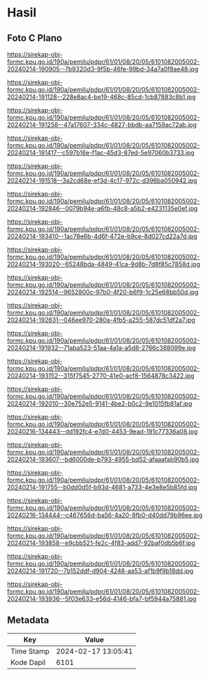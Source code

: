 # Hasil

## Foto C Plano

https://sirekap-obj-formc.kpu.go.id/190a/pemilu/pdpr/61/01/08/20/05/6101082005002-20240214-190905--7b9320d3-9f5b-46fe-99bd-34a7a0f8ae48.jpg

https://sirekap-obj-formc.kpu.go.id/190a/pemilu/pdpr/61/01/08/20/05/6101082005002-20240214-191128--228e8ac4-be19-468c-85cd-1cb87883c8b1.jpg

https://sirekap-obj-formc.kpu.go.id/190a/pemilu/pdpr/61/01/08/20/05/6101082005002-20240214-191258--47a17607-334c-4827-bbdb-aa7159ac72ab.jpg

https://sirekap-obj-formc.kpu.go.id/190a/pemilu/pdpr/61/01/08/20/05/6101082005002-20240214-191417--c597b16e-f1ac-45d3-87ed-5e97060b3733.jpg

https://sirekap-obj-formc.kpu.go.id/190a/pemilu/pdpr/61/01/08/20/05/6101082005002-20240214-191518--3a2cd68e-ef3d-4c17-972c-d396ba050942.jpg

https://sirekap-obj-formc.kpu.go.id/190a/pemilu/pdpr/61/01/08/20/05/6101082005002-20240214-192846--0079b94e-a6fb-48c8-a5b2-e4231135e0ef.jpg

https://sirekap-obj-formc.kpu.go.id/190a/pemilu/pdpr/61/01/08/20/05/6101082005002-20240214-193410--1ac78e6b-4d6f-472e-b9ce-8d027cd22a7d.jpg

https://sirekap-obj-formc.kpu.go.id/190a/pemilu/pdpr/61/01/08/20/05/6101082005002-20240214-193020--65248bda-4849-41ca-9d8b-7d8f85c7858d.jpg

https://sirekap-obj-formc.kpu.go.id/190a/pemilu/pdpr/61/01/08/20/05/6101082005002-20240214-192514--9652800c-97b0-4f20-b6f9-1c25e68bb50d.jpg

https://sirekap-obj-formc.kpu.go.id/190a/pemilu/pdpr/61/01/08/20/05/6101082005002-20240214-192631--046ee970-280a-4fb5-a255-587dc51df2a7.jpg

https://sirekap-obj-formc.kpu.go.id/190a/pemilu/pdpr/61/01/08/20/05/6101082005002-20240214-191932--71aba523-51aa-4a1a-a5d8-2766c388099e.jpg

https://sirekap-obj-formc.kpu.go.id/190a/pemilu/pdpr/61/01/08/20/05/6101082005002-20240214-193152--315f7545-2770-41e0-acf8-1564878c3422.jpg

https://sirekap-obj-formc.kpu.go.id/190a/pemilu/pdpr/61/01/08/20/05/6101082005002-20240214-192010--30e752e5-9141-4be2-b0c2-9e1015fb81af.jpg

https://sirekap-obj-formc.kpu.go.id/190a/pemilu/pdpr/61/01/08/20/05/6101082005002-20240216-134443--dd192fc4-e7d0-4453-9ead-191c77336a08.jpg

https://sirekap-obj-formc.kpu.go.id/190a/pemilu/pdpr/61/01/08/20/05/6101082005002-20240214-193607--bd6000de-b793-4955-bd52-afaaafab90b5.jpg

https://sirekap-obj-formc.kpu.go.id/190a/pemilu/pdpr/61/01/08/20/05/6101082005002-20240214-191755--b0dd0d5f-b93d-4681-a733-4e3e8e5b85fd.jpg

https://sirekap-obj-formc.kpu.go.id/190a/pemilu/pdpr/61/01/08/20/05/6101082005002-20240216-134444--c467656d-ba56-4a20-8fb0-d40dd79b96ee.jpg

https://sirekap-obj-formc.kpu.go.id/190a/pemilu/pdpr/61/01/08/20/05/6101082005002-20240214-193858--e9cbb521-fe2c-4f83-add7-92baf0db5b6f.jpg

https://sirekap-obj-formc.kpu.go.id/190a/pemilu/pdpr/61/01/08/20/05/6101082005002-20240214-191720--7b152ddf-d904-4248-aa53-af1b9f9b18dd.jpg

https://sirekap-obj-formc.kpu.go.id/190a/pemilu/pdpr/61/01/08/20/05/6101082005002-20240214-193936--5f03e633-e56d-4146-bfa7-bf5944a75881.jpg


## Metadata

| Key        | Value               |
| ---------- | ------------------- |
| Time Stamp | 2024-02-17 13:05:41 |
| Kode Dapil | 6101                |



